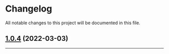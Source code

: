 <!--- BEGIN HEADER -->
# Changelog

All notable changes to this project will be documented in this file.
<!--- END HEADER -->

## [1.0.4](https://github.com/yago-cms/form/compare/v1.0.3...v1.0.4) (2022-03-03)

---

